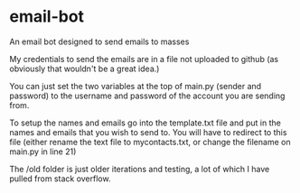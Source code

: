 # email-bot
An email bot designed to send emails to masses

My credentials to send the emails are in a file not uploaded to github (as obviously that wouldn't be a great idea.)

You can just set the two variables at the top of main.py (sender and password) to the username and password of the account you are sending from.

To setup the names and emails go into the template.txt file and put in the names and emails that you wish to send to. You will have to redirect to this file (either rename the text file to mycontacts.txt, or change the filename on main.py in line 21)

The /old folder is just older iterations and testing, a lot of which I have pulled from stack overflow.
